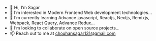 - 👋 Hi, I’m Sagar 
- 👀 I’m interested in Modern Frontend Web development technologies...
- 🌱 I’m currently learning Advance javascript, Reactjs, Nextjs, Remixjs, Webpack, React Query, Advance Redux...
- 💞️ I’m looking to collaborate on open source projects...
- 📫 Reach out to me at chouhansagar131@gmail.com

<!---
csagar131/csagar131 is a ✨ special ✨ repository because its `README.md` (this file) appears on your GitHub profile.
You can click the Preview link to take a look at your changes.
--->
